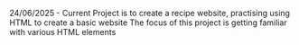 24/06/2025 - Current Project is to create a recipe website, practising using HTML to create a basic website
The focus of this project is getting familiar with various HTML elements

